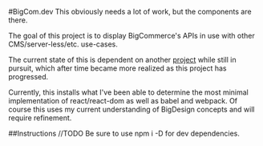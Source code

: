 #BigCom.dev
This obviously needs a lot of work, but the components are there.

The goal of this project is to display BigCommerce's APIs in use with other CMS/server-less/etc. use-cases.

The current state of this is dependent on another [project](https://github.com/obrien-k/whisklist) while still in pursuit, which after time became more realized as this project has progressed.

Currently, this installs what I've been able to determine the most minimal implementation of react/react-dom as well as babel and webpack. Of course this uses my current understanding of BigDesign concepts and will require refinement.

##Instructions
//TODO
Be sure to use npm i -D for dev dependencies.
